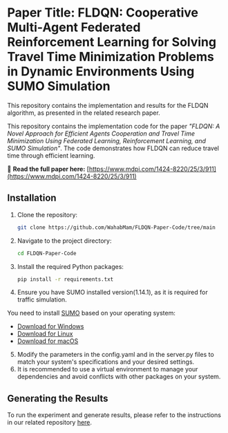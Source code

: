  
# Paper Title: FLDQN: Cooperative Multi-Agent Federated Reinforcement Learning for Solving Travel Time Minimization Problems in Dynamic Environments Using SUMO Simulation

This repository contains the implementation and results for the FLDQN algorithm, as presented in the related research paper.

This repository contains the implementation code for the paper *"FLDQN: A Novel Approach for Efficient Agents Cooperation and Travel Time Minimization Using Federated Learning, Reinforcement Learning, and SUMO Simulation"*. The code demonstrates how FLDQN can reduce travel time through efficient learning.

📄 **Read the full paper here:** [https://www.mdpi.com/1424-8220/25/3/911](https://www.mdpi.com/1424-8220/25/3/911)

 
## Installation

1. Clone the repository:
   ```bash
   git clone https://github.com/WahabMam/FLDQN-Paper-Code/tree/main
2. Navigate to the project directory:
   ```bash
   cd FLDQN-Paper-Code

3. Install the required Python packages:
    ```bash
    pip install -r requirements.txt
4. Ensure you have SUMO installed version(1.14.1), as it is required for traffic simulation.
    
You need to install [SUMO](https://www.eclipse.org/sumo/) based on your operating system:

- [Download for Windows](https://sumo.dlr.de/docs/Installing/Windows_Build.html)
- [Download for Linux](https://sumo.dlr.de/docs/Installing/Linux_Build.html)
- [Download for macOS](https://sumo.dlr.de/docs/Installing/MacOS_Build.html)

5. Modify the parameters in the config.yaml and in the server.py files to match your system's specifications and your desired settings.
6. It is recommended to use a virtual environment to manage your dependencies and avoid conflicts with other packages on your system.


## Generating the Results
To run the experiment and generate results, please refer to the instructions in our related repository [here](https://github.com/nclabteam/sumo-marl).
